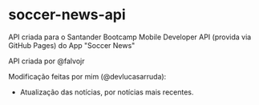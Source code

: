 # soccer-news-api
API criada para o Santander Bootcamp Mobile Developer
API (provida via GitHub Pages) do App "Soccer News"

API criada por @falvojr

Modificação feitas por mim (@devlucasarruda):
- Atualização das notícias, por notícias mais recentes.
